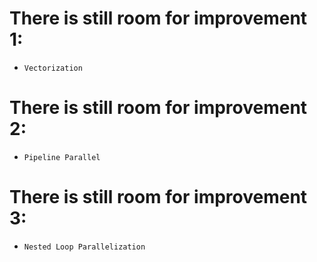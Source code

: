 # There is still room for improvement 1:  
- `Vectorization`
# There is still room for improvement 2:  
- `Pipeline Parallel`
# There is still room for improvement 3:  
- `Nested Loop Parallelization`
